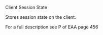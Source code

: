 ﻿Client Session State

Stores session state on the client.

For a full description see P of EAA page 456